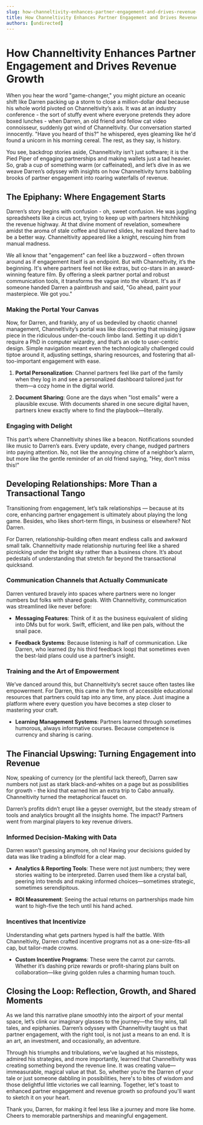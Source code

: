 ```yaml
---
slug: how-channeltivity-enhances-partner-engagement-and-drives-revenue-growth
title: How Channeltivity Enhances Partner Engagement and Drives Revenue Growth
authors: [undirected]
---
```



# How Channeltivity Enhances Partner Engagement and Drives Revenue Growth

When you hear the word "game-changer," you might picture an oceanic shift like Darren packing up a storm to close a million-dollar deal because his whole world pivoted on Channeltivity’s axis. It was at an industry conference - the sort of stuffy event where everyone pretends they adore boxed lunches - when Darren, an old friend and fellow cat video connoisseur, suddenly got wind of Channeltivity. Our conversation started innocently. "Have you heard of this?" he whispered, eyes gleaming like he'd found a unicorn in his morning cereal. The rest, as they say, is history.

You see, backdrop stories aside, Channeltivity isn’t just software; it is the Pied Piper of engaging partnerships and making wallets just a tad heavier. So, grab a cup of something warm (or caffeinated), and let’s dive in as we weave Darren’s odyssey with insights on how Channeltivity turns babbling brooks of partner engagement into roaring waterfalls of revenue.

## The Epiphany: Where Engagement Starts

Darren’s story begins with confusion - oh, sweet confusion. He was juggling spreadsheets like a circus act, trying to keep up with partners hitchhiking the revenue highway. At that divine moment of revelation, somewhere amidst the aroma of stale coffee and blurred slides, he realized there had to be a better way. Channeltivity appeared like a knight, rescuing him from manual madness.

We all know that "engagement" can feel like a buzzword – often thrown around as if engagement itself is an endpoint. But with Channeltivity, it’s the beginning. It's where partners feel not like extras, but co-stars in an award-winning feature film. By offering a sleek partner portal and robust communication tools, it transforms the vague into the vibrant. It's as if someone handed Darren a paintbrush and said, "Go ahead, paint your masterpiece. We got you."

### Making the Portal Your Canvas

Now, for Darren, and frankly, any of us bedeviled by chaotic channel management, Channeltivity’s portal was like discovering that missing jigsaw piece in the ridiculous under-the-couch limbo land. Setting it up didn't require a PhD in computer wizardry, and that’s an ode to user-centric design. Simple navigation meant even the technologically challenged could tiptoe around it, adjusting settings, sharing resources, and fostering that all-too-important engagement with ease.

1. **Portal Personalization**: Channel partners feel like part of the family when they log in and see a personalized dashboard tailored just for them—a cozy home in the digital world.
   
2. **Document Sharing**: Gone are the days when "lost emails" were a plausible excuse. With documents shared in one secure digital haven, partners knew exactly where to find the playbook—literally.

### Engaging with Delight

This part’s where Channeltivity shines like a beacon. Notifications sounded like music to Darren’s ears. Every update, every change, nudged partners into paying attention. No, not like the annoying chime of a neighbor’s alarm, but more like the gentle reminder of an old friend saying, "Hey, don’t miss this!"

## Developing Relationships: More Than a Transactional Tango

Transitioning from engagement, let’s talk relationships — because at its core, enhancing partner engagement is ultimately about playing the long game. Besides, who likes short-term flings, in business or elsewhere? Not Darren.

For Darren, relationship-building often meant endless calls and awkward small talk. Channeltivity made relationship nurturing feel like a shared picnicking under the bright sky rather than a business chore. It’s about pedestals of understanding that stretch far beyond the transactional quicksand.

### Communication Channels that Actually Communicate

Darren ventured bravely into spaces where partners were no longer numbers but folks with shared goals. With Channeltivity, communication was streamlined like never before:

- **Messaging Features**: Think of it as the business equivalent of sliding into DMs but for work. Swift, efficient, and like pen pals, without the snail pace.

- **Feedback Systems**: Because listening is half of communication. Like Darren, who learned (by his third feedback loop) that sometimes even the best-laid plans could use a partner’s insight.

### Training and the Art of Empowerment

We’ve danced around this, but Channeltivity’s secret sauce often tastes like empowerment. For Darren, this came in the form of accessible educational resources that partners could tap into any time, any place. Just imagine a platform where every question you have becomes a step closer to mastering your craft.

- **Learning Management Systems**: Partners learned through sometimes humorous, always informative courses. Because competence is currency and sharing is caring.

## The Financial Upswing: Turning Engagement into Revenue

Now, speaking of currency (or the plentiful lack thereof), Darren saw numbers not just as stark black-and-whites on a page but as possibilities for growth - the kind that earned him an extra trip to Cabo annually. Channeltivity turned the metaphorical faucet on.

Darren’s profits didn’t erupt like a geyser overnight, but the steady stream of tools and analytics brought all the insights home. The impact? Partners went from marginal players to key revenue drivers.

### Informed Decision-Making with Data

Darren wasn’t guessing anymore, oh no! Having your decisions guided by data was like trading a blindfold for a clear map.

- **Analytics & Reporting Tools**: These were not just numbers; they were stories waiting to be interpreted. Darren used them like a crystal ball, peering into trends and making informed choices—sometimes strategic, sometimes serendipitous.

- **ROI Measurement**: Seeing the actual returns on partnerships made him want to high-five the tech until his hand ached.

### Incentives that Incentivize

Understanding what gets partners hyped is half the battle. With Channeltivity, Darren crafted incentive programs not as a one-size-fits-all cap, but tailor-made crowns.

- **Custom Incentive Programs**: These were the carrot zur carrots. Whether it’s dashing prize rewards or profit-sharing plans built on collaboration—like giving golden rules a charming human touch.

## Closing the Loop: Reflection, Growth, and Shared Moments

As we land this narrative plane smoothly into the airport of your mental space, let’s clink our imaginary glasses to the journey—the tiny wins, tall tales, and epiphanies. Darren’s odyssey with Channeltivity taught us that partner engagement, with the right tool, is not just a means to an end. It is an art, an investment, and occasionally, an adventure.

Through his triumphs and tribulations, we’ve laughed at his missteps, admired his strategies, and more importantly, learned that Channeltivity was creating something beyond the revenue line. It was creating value—immeasurable, magical value at that. So, whether you’re the Darren of your tale or just someone dabbling in possibilities, here's to bites of wisdom and those delightful little victories we call learning. Together, let's toast to enhanced partner engagement and revenue growth so profound you'll want to sketch it on your heart.

Thank you, Darren, for making it feel less like a journey and more like home. Cheers to memorable partnerships and meaningful engagement.